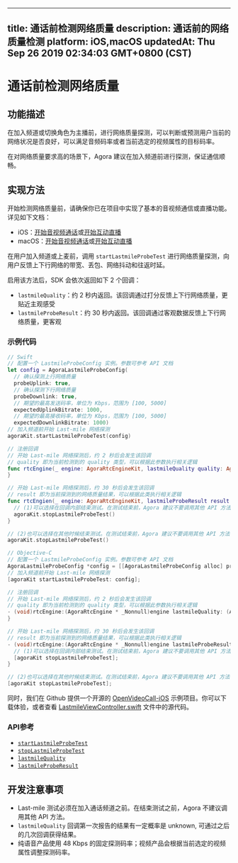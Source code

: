 
---
title: 通话前检测网络质量
description: 通话前的网络质量检测
platform: iOS,macOS
updatedAt: Thu Sep 26 2019 02:34:03 GMT+0800 (CST)
---
# 通话前检测网络质量
## 功能描述

在加入频道或切换角色为主播前，进行网络质量探测，可以判断或预测用户当前的网络状况是否良好，可以满足音频码率或者当前选定的视频属性的目标码率。

在对网络质量要求高的场景下，Agora 建议在加入频道前进行探测，保证通信顺畅。

## 实现方法

开始检测网络质量前，请确保你已在项目中实现了基本的音视频通信或直播功能。详见如下文档：
- iOS：[开始音视频通话](../../cn/Video/start_call_ios.md)或[开始互动直播](../../cn/Video/start_live_ios.md)
- macOS：[开始音视频通话](../../cn/Video/start_call_mac.md)或[开始互动直播](../../cn/Video/start_live_mac.md)

在用户加入频道或上麦前，调用 `startLastmileProbeTest` 进行网络质量探测，向用户反馈上下行网络的带宽、丢包、网络抖动和往返时延。

启用该方法后，SDK 会依次返回如下 2 个回调：
- `lastmileQuality`：约 2 秒内返回。该回调通过打分反馈上下行网络质量，更贴近主观感受
- `lastmileProbeResult`：约 30 秒内返回。该回调通过客观数据反馈上下行网络质量，更客观

### 示例代码

```swift
// Swift
// 配置一个 LastmileProbeConfig 实例。参数可参考 API 文档
let config = AgoraLastmileProbeConfig(
  // 确认探测上行网络质量
  probeUplink: true, 
  // 确认探测下行网络质量
  probeDownlink: true,
  // 期望的最高发送码率，单位为 Kbps，范围为 [100, 5000]
  expectedUplinkBitrate: 1000, 
  // 期望的最高接收码率，单位为 Kbps，范围为 [100, 5000]
  expectedDownlinkBitrate: 1000)
// 加入频道前开始 Last-mile 网络探测
agoraKit.startLastmileProbeTest(config)

// 注册回调
// 开始 Last-mile 网络探测后，约 2 秒后会发生该回调
// quality 即为当前检测到的 quality 类型，可以根据此参数执行相关逻辑
func rtcEngine(_ engine: AgoraRtcEngineKit, lastmileQuality quality: AgoraNetworkQuality) {
}

// 开始 Last-mile 网络探测后，约 30 秒后会发生该回调
// result 即为当前探测到的网络质量结果，可以根据此类执行相关逻辑
func rtcEngien(_ engine: AgoraRtcEngineKit, lastmileProbeResult result: AgoraLastmileProbeResult){
  // (1)可以选择在回调内部结束测试。在测试结束前，Agora 建议不要调用其他 API 方法
  agoraKit.stopLastmileProbeTest()  
}

// (2)也可以选择在其他时候结束测试。在测试结束前，Agora 建议不要调用其他 API 方法
agoraKit.stopLastmileProbeTest()
```

```objective-c
// Objective-C
// 配置一个 LastmileProbeConfig 实例。参数可参考 API 文档
AgoraLastmileProbeConfig *config = [[AgoraLastmileProbeConfig alloc] probeUplink: YES probeDownlink: YES expectedUplinkBitrate: 1000 expectedDownlinkBitrate: 1000];
// 加入频道前开始 Last-mile 网络探测
[agoraKit startLastmileProbeTest: config];

// 注册回调
// 开始 Last-mile 网络探测后，约 2 秒后会发生该回调
// quality 即为当前检测到的 quality 类型，可以根据此参数执行相关逻辑
- (void)rtcEngine:(AgoraRtcEngine * _Nonnull)engine lastmileQuality: (AgoraNetworkQuality)quality {
}

// 开始 Last-mile 网络探测后，约 30 秒后会发生该回调
// result 即为当前探测到的网络质量结果，可以根据此类执行相关逻辑
- (void)rtcEngine:(AgoraRtcEngine * _Nonnull)engine lastmileProbeResult: (AgoraLastmileProbeResult)result {
  // (1)可以选择在回调内部结束测试。在测试结束前，Agora 建议不要调用其他 API 方法
  [agoraKit stopLastmileProbeTest];
}

// (2)也可以选择在其他时候结束测试。在测试结束前，Agora 建议不要调用其他 API 方法
[agoraKit stopLastmileProbeTest];
```

同时，我们在 Github 提供一个开源的 [OpenVideoCall-iOS](https://github.com/AgoraIO/Basic-Video-Call/tree/master/Group-Video/OpenVideoCall-iOS) 示例项目。你可以下载体验，或者查看 [LastmileViewController.swift](https://github.com/AgoraIO/Basic-Video-Call/blob/master/Group-Video/OpenVideoCall-iOS/OpenVideoCall/LastmileViewController.swift) 文件中的源代码。

### API参考

- [`startLastmileProbeTest`](https://docs.agora.io/cn/Video/API%20Reference/oc/Classes/AgoraRtcEngineKit.html#//api/name/startLastmileProbeTest:)
- [`stopLastmileProbeTest`](https://docs.agora.io/cn/Video/API%20Reference/oc/Classes/AgoraRtcEngineKit.html#//api/name/stopLastmileProbeTest)
- [`lastmileQuality`](https://docs.agora.io/cn/Video/API%20Reference/oc/Protocols/AgoraRtcEngineDelegate.html#//api/name/rtcEngine:lastmileQuality:)
- [`lastmileProbeResult`](https://docs.agora.io/cn/Video/API%20Reference/oc/Protocols/AgoraRtcEngineDelegate.html#//api/name/rtcEngine:lastmileProbeTestResult:)

## 开发注意事项

- Last-mile 测试必须在加入通话频道之前。在结束测试之前，Agora 不建议调用其他 API 方法。
- `lastmileQuality` 回调第一次报告的结果有一定概率是 unknown, 可通过之后的几次回调获得结果。
- 纯语音产品使用 48 Kbps 的固定探测码率；视频产品会根据当前选定的视频属性调整探测码率。
